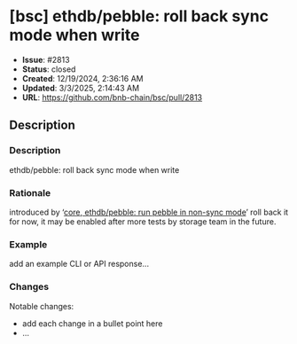 # [bsc] ethdb/pebble: roll back sync mode when write

- **Issue**: #2813
- **Status**: closed
- **Created**: 12/19/2024, 2:36:16 AM
- **Updated**: 3/3/2025, 2:14:43 AM
- **URL**: https://github.com/bnb-chain/bsc/pull/2813

## Description

### Description

ethdb/pebble: roll back sync mode when write

### Rationale

introduced by ‘[core, ethdb/pebble: run pebble in non-sync mode](https://github.com/ethereum/go-ethereum/pull/30573)’
roll back it for now, it may be enabled after more tests by storage team in the future.

### Example

add an example CLI or API response...

### Changes

Notable changes: 
* add each change in a bullet point here
* ...
